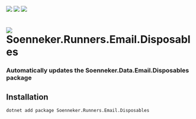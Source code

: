 [![](https://img.shields.io/nuget/v/soenneker.runners.email.disposables.svg?style=for-the-badge)](https://www.nuget.org/packages/soenneker.runners.email.disposables/)
[![](https://img.shields.io/github/actions/workflow/status/soenneker/soenneker.runners.email.disposables/publish-package.yml?style=for-the-badge)](https://github.com/soenneker/soenneker.runners.email.disposables/actions/workflows/publish-package.yml)
[![](https://img.shields.io/nuget/dt/soenneker.runners.email.disposables.svg?style=for-the-badge)](https://www.nuget.org/packages/soenneker.runners.email.disposables/)

# ![](https://user-images.githubusercontent.com/4441470/224455560-91ed3ee7-f510-4041-a8d2-3fc093025112.png) Soenneker.Runners.Email.Disposables
### Automatically updates the Soenneker.Data.Email.Disposables package

## Installation

```
dotnet add package Soenneker.Runners.Email.Disposables
```

